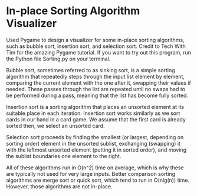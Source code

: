 # In-place Sorting Algorithm Visualizer
Used Pygame to design a visualizer for some in-place sorting algorithms, such as bubble sort, insertion sort, and selection sort. 
Credit to Tech With Tim for the amazing Pygame tutorial. If you want to try out this program, run the Python file Sorting.py on your terminal.

Bubble sort, sometimes referred to as sinking sort, is a simple sorting algorithm that repeatedly steps through the input list element by element, comparing the current element with the one after it, swapping their values if needed. These passes through the list are repeated until no swaps had to be performed during a pass, meaning that the list has become fully sorted.

Insertion sort is a sorting algorithm that places an unsorted element at its suitable place in each iteration. Insertion sort works similarly as we sort cards in our hand in a card game. We assume that the first card is already sorted then, we select an unsorted card.

Selection sort proceeds by finding the smallest (or largest, depending on sorting order) element in the unsorted sublist, exchanging (swapping) it with the leftmost unsorted element (putting it in sorted order), and moving the sublist boundaries one element to the right.

All of these algorithms run in O(n^2) time on average, which is why these are typically not used for very large inputs. Better comparison sorting algorithms are merge sort or quick sort, which tend to run in O(nlg(n)) time. However, those algorithms are not in-place.
